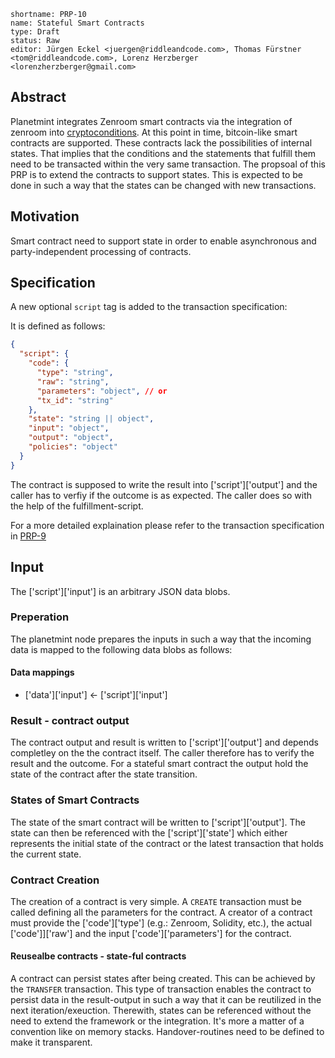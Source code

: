 ```
shortname: PRP-10
name: Stateful Smart Contracts
type: Draft
status: Raw
editor: Jürgen Eckel <juergen@riddleandcode.com>, Thomas Fürstner <tom@riddleandcode.com>, Lorenz Herzberger <lorenzherzberger@gmail.com>
```

## Abstract
Planetmint integrates Zenroom smart contracts via the integration of zenroom into [cryptoconditions](https://github.com/planetmint/cryptoconditions).
At this point in time, bitcoin-like smart contracts are supported. These contracts lack the possibilities of internal states. That implies that the conditions and the statements that fulfill them need to be transacted within the very same transaction.
The propsoal of this PRP is to extend the contracts to support states. This is expected to be done in such a way that the states can be changed with new transactions.


## Motivation
Smart contract need to support state in order to enable asynchronous and party-independent processing of contracts.

## Specification
A new optional `script` tag is added to the transaction specification:

It is defined as follows:
```json
{
  "script": {
    "code": {
      "type": "string",
      "raw": "string",
      "parameters": "object", // or
      "tx_id": "string"
    },
    "state": "string || object",
    "input": "object",
    "output": "object",
    "policies": "object"
  }
}
```

The contract is supposed to write the result into ['script']['output'] and the caller has to verfiy if the outcome is as expected. The caller does so with the help of the fulfillment-script.

For a more detailed explaination please refer to the transaction specification in [PRP-9](../9)

## Input
The ['script']['input'] is an arbitrary JSON data blobs. 

### Preperation
The planetmint node prepares the inputs in such a way that the incoming data is mapped to the following data blobs as follows:

#### Data mappings
* ['data']['input']        <- ['script']['input']

### Result - contract output
The contract output and result is written to ['script']['output'] and depends completley on the the contract itself. The caller therefore has to verify the result and the outcome. For a stateful smart contract the output hold the state of the contract after the state transition.  

### States of Smart Contracts
The state of the smart contract will be written to ['script']['output']. The state can then be referenced with the ['script']['state'] which either represents the initial state of the contract or the latest transaction that holds the current state.

### Contract Creation
The creation of a contract is very simple. A `CREATE` transaction must be called defining all the parameters for the contract. A creator of a contract must provide the ['code']['type'] (e.g.: Zenroom, Solidity, etc.), the actual ['code']]['raw'] and the input ['code']['parameters'] for the contract.

#### Reusealbe contracts - state-ful contracts
A contract can persist states after being created. This can be achieved by the `TRANSFER` transaction. This type of transaction enables the contract to persist data in the result-output in such a way that it can be reutilized in the next iteration/exeuction. Therewith, states can be referenced without the need to extend the framework or the integration. It's more a matter of a convention like on memory stacks. Handover-routines need to be defined to make it transparent.
